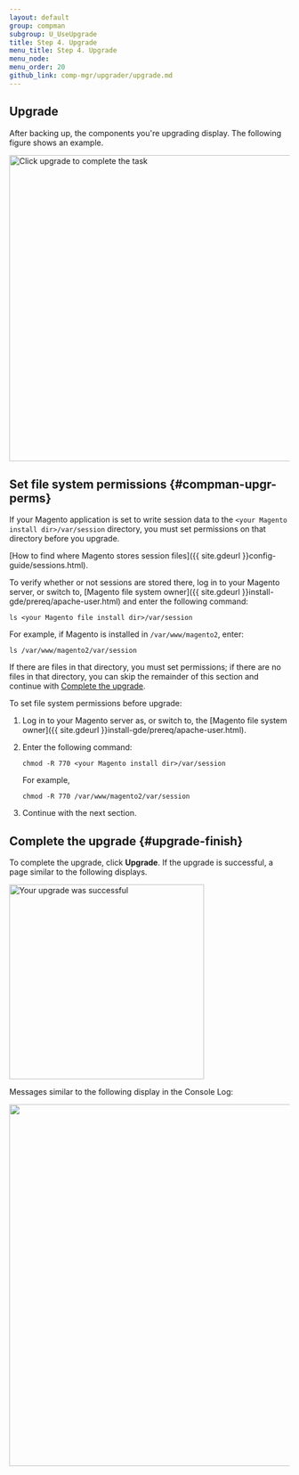 ```yaml
---
layout: default 
group: compman
subgroup: U_UseUpgrade
title: Step 4. Upgrade
menu_title: Step 4. Upgrade
menu_node: 
menu_order: 20
github_link: comp-mgr/upgrader/upgrade.md
---
```


## Upgrade
After backing up, the components you're upgrading display. The following figure shows an example.

<img src="{{ site.baseurl }}common/images/upgr_upgrade.png" width="550px" alt="Click upgrade to complete the task">

## Set file system permissions {#compman-upgr-perms}
If your Magento application is set to write session data to the `<your Magento install dir>/var/session` directory, you must set permissions on that directory before you upgrade.

[How to find where Magento stores session files]({{ site.gdeurl }}config-guide/sessions.html).

To verify whether or not sessions are stored there, log in to your Magento server, or switch to, [Magento file system owner]({{ site.gdeurl }}install-gde/prereq/apache-user.html) and enter the following command:

	ls <your Magento file install dir>/var/session

For example, if Magento is installed in `/var/www/magento2`, enter:

	ls /var/www/magento2/var/session

If there are files in that directory, you must set permissions; if there are no files in that directory, you can skip the remainder of this section and continue with [Complete the upgrade](#upgrade-finish).

To set file system permissions before upgrade:

1.	Log in to your Magento server as, or switch to, the [Magento file system owner]({{ site.gdeurl }}install-gde/prereq/apache-user.html).
2.	Enter the following command:

		chmod -R 770 <your Magento install dir>/var/session

	For example,

		chmod -R 770 /var/www/magento2/var/session
3.	Continue with the next section.

## Complete the upgrade {#upgrade-finish}

To complete the upgrade, click **Upgrade**. If the upgrade is successful, a page similar to the following displays.

<img src="{{ site.baseurl }}common/images/upgr_success.png" width="350px" alt="Your upgrade was successful">

Messages similar to the following display in the Console Log:

<img src="{{ site.baseurl }}common/images/upgrade-success-consolelog.png" width="650px">


